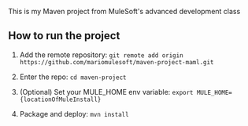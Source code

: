 This is my Maven project from MuleSoft's advanced development class

## How to run the project

1. Add the remote repository: `git remote add origin https://github.com/mariomulesoft/maven-project-maml.git`

1. Enter the repo: `cd maven-project`

1. (Optional) Set your MULE_HOME env variable: `export MULE_HOME={locationOfMuleInstall}`

1. Package and deploy: `mvn install`
